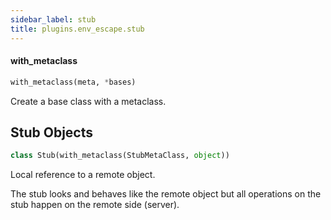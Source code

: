 ```yaml
---
sidebar_label: stub
title: plugins.env_escape.stub
---
```


#### with\_metaclass

```python
with_metaclass(meta, *bases)
```

Create a base class with a metaclass.

## Stub Objects

```python
class Stub(with_metaclass(StubMetaClass, object))
```

Local reference to a remote object.

The stub looks and behaves like the remote object but all operations on the stub
happen on the remote side (server).

